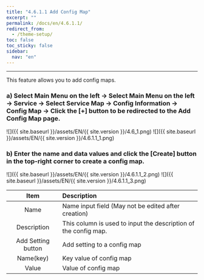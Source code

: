 ```yaml
---
title: "4.6.1.1 Add Config Map"
excerpt: ""
permalink: /docs/en/4.6.1.1/
redirect_from:
  - /theme-setup/
toc: false
toc_sticky: false
sidebar:
  nav: "en"
---
```



---
This feature allows you to add config maps.

### a\) Select Main Menu on the left → Select Main Menu on the left → Service → Select Service Map → Config Information → Config Map → Click the [+] button to be redirected to the Add Config Map page.
![]({{ site.baseurl }}/assets/EN/{{ site.version }}/4.6_1.png)
![]({{ site.baseurl }}/assets/EN/{{ site.version }}/4.6.1.1_1.png)

### b\) Enter the name and data values and click the [Create] button in the top-right corner to create a config map.
![]({{ site.baseurl }}/assets/EN/{{ site.version }}/4.6.1.1_2.png)
![]({{ site.baseurl }}/assets/EN/{{ site.version }}/4.6.1.1_3.png)

| **Item** | **Description** |
| :---: | :--- |
| Name | Name input field \(May not be edited after creation\) |
| Description | This column is used to input the description of the config map. |
| Add Setting button | Add setting to a config map |
| Name(key) | Key value of config map |
| Value | Value of config map |
